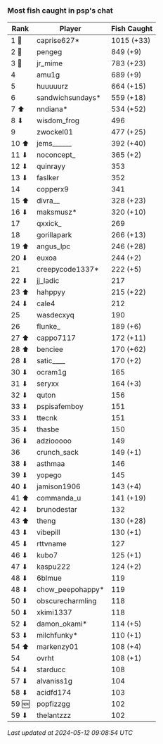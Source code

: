 ### Most fish caught in psp's chat
| Rank | Player | Fish Caught |
|------|--------|-----------|
| 1 🥇  | caprise627* | 1015 (+33) |
| 2 🥈  | pengeg | 849 (+9) |
| 3 🥉  | jr_mime | 783 (+23) |
| 4  | amu1g | 689 (+9) |
| 5  | huuuuurz | 664 (+15) |
| 6  | sandwichsundays* | 559 (+18) |
| 7 ⬆ | nndiana* | 534 (+52) |
| 8 ⬇ | wisdom_frog | 496 |
| 9  | zwockel01 | 477 (+25) |
| 10 ⬆ | jems______ | 392 (+40) |
| 11 ⬇ | noconcept_ | 365 (+2) |
| 12 ⬇ | quinrayy | 353 |
| 13 ⬇ | faslker | 352 |
| 14  | copperx9 | 341 |
| 15 ⬆ | divra__ | 328 (+23) |
| 16 ⬇ | maksmusz* | 320 (+10) |
| 17  | qxxick_ | 269 |
| 18  | gorillapark | 266 (+13) |
| 19 ⬆ | angus_lpc | 246 (+28) |
| 20 ⬇ | euxoa | 244 (+2) |
| 21  | creepycode1337* | 222 (+5) |
| 22 ⬇ | jj_ladic | 217 |
| 23 ⬆ | hahppyy | 215 (+22) |
| 24 ⬇ | cale4 | 212 |
| 25  | wasdecxyq | 190 |
| 26  | flunke_ | 189 (+6) |
| 27 ⬆ | cappo7117 | 172 (+11) |
| 28 ⬆ | benciee | 170 (+62) |
| 28 ⬇ | satic____ | 170 (+2) |
| 30 ⬇ | ocram1g | 165 |
| 31 ⬇ | seryxx | 164 (+3) |
| 32 ⬇ | quton | 156 |
| 33 ⬇ | pspisafemboy | 151 |
| 33 ⬇ | ttecnk | 151 |
| 35 ⬇ | thasbe | 150 |
| 36 ⬇ | adziooooo | 149 |
| 36  | crunch_sack | 149 (+1) |
| 38 ⬇ | asthmaa | 146 |
| 39 ⬇ | yopego | 145 |
| 40 ⬇ | jamison1906 | 143 (+4) |
| 41 ⬆ | commanda_u | 141 (+19) |
| 42 ⬇ | brunodestar | 132 |
| 43 ⬆ | theng | 130 (+28) |
| 43 ⬇ | vibepill | 130 (+1) |
| 45 ⬇ | rttvname | 127 |
| 46 ⬇ | kubo7 | 125 (+1) |
| 47 ⬇ | kaspu222 | 124 (+2) |
| 48 ⬇ | 6blmue | 119 |
| 48 ⬇ | chow_peepohappy* | 119 |
| 50 ⬇ | obscurecharmling | 118 |
| 50 ⬇ | xkimi1337 | 118 |
| 52 ⬇ | damon_okami* | 114 (+5) |
| 53 ⬇ | milchfunky* | 110 (+1) |
| 54 ⬆ | markenzy01 | 108 (+4) |
| 54  | ovrht | 108 (+1) |
| 54 ⬇ | starducc | 108 |
| 57 ⬇ | alvaniss1g | 104 |
| 58 ⬇ | acidfd174 | 103 |
| 59 🆕 | popfizzgg | 102 |
| 59 ⬇ | thelantzzz | 102 |

_Last updated at 2024-05-12 09:08:54 UTC_